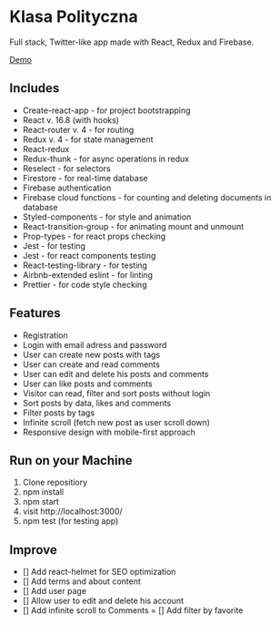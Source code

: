 # Klasa Polityczna

Full stack, Twitter-like app made with React, Redux and Firebase.

[Demo](https://political-stupidity.web.app)

## Includes
- Create-react-app - for project bootstrapping
- React v. 16.8 (with hooks)
- React-router v. 4 - for routing
- Redux v. 4 - for state management
- React-redux
- Redux-thunk - for async operations in redux
- Reselect - for selectors
- Firestore - for real-time database
- Firebase authentication
- Firebase cloud functions - for counting and deleting documents in database
- Styled-components - for style and animation
- React-transition-group - for animating mount and unmount
- Prop-types - for react props checking
- Jest - for testing
- Jest - for react components testing
- React-testing-library - for testing
- Airbnb-extended eslint - for linting
- Prettier - for code style checking

## Features
- Registration
- Login with email adress and password
- User can create new posts with tags
- User can create and read comments
- User can edit and delete his posts and comments
- User can like posts and comments
- Visitor can read, filter and sort posts without login
- Sort posts by data, likes and comments
- Filter posts by tags
- Infinite scroll (fetch new post as user scroll down)
- Responsive design with mobile-first approach

## Run on your Machine
1. Clone repositiory
2. npm install
3. npm start
4. visit http://localhost:3000/
5. npm test (for testing app)

## Improve
- [] Add react-helmet for SEO optimization
- [] Add terms and about content
- [] Add user page
- [] Allow user to edit and delete his account
- [] Add infinite scroll to Comments
= [] Add filter by favorite 